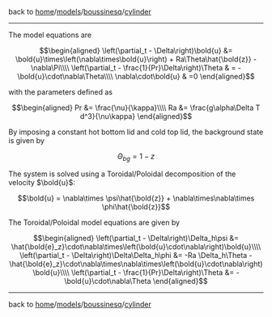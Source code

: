back to [home](home)/[models](models)/[boussinesq](models-boussinesq)/[cylinder](models-boussinesq-cylinder)

---

The model equations are
```math
\begin{aligned}
\left(\partial_t - \Delta\right)\bold{u} &=  \bold{u}\times\left(\nabla\times\bold{u}\right) + Ra\Theta\hat{\bold{z}} - \nabla\Pi\\\\
\left(\partial_t - \frac{1}{Pr}\Delta\right)\Theta & = - \bold{u}\cdot\nabla\Theta\\\\
\nabla\cdot\bold{u} & =0
\end{aligned}
```

with the parameters defined as
```math
\begin{aligned}
Pr &= \frac{\nu}{\kappa}\\\\
Ra &= \frac{g\alpha\Delta T d^3}{\nu\kappa}
\end{aligned}
```

By imposing a constant hot bottom lid and cold top lid, the background state is given by
```math
\Theta_{bg} =1-z
```

The system is solved using a Toroidal/Poloidal decomposition of the velocity $`\bold{u}`$:
```math
\bold{u} = \nabla\times \psi\hat{\bold{z}} + \nabla\times\nabla\times \phi\hat{\bold{z}}
```

The Toroidal/Poloidal model equations are given by
```math
\begin{aligned}
\left(\partial_t - \Delta\right)\Delta_h\psi &= \hat{\bold{e}_z}\cdot\nabla\times\left(\bold{u}\cdot\nabla\right)\bold{u}\\\\
\left(\partial_t - \Delta\right)\Delta\Delta_h\phi &= -Ra \Delta_h\Theta - \hat{\bold{e}_z}\cdot\nabla\times\nabla\times\left(\bold{u}\cdot\nabla\right)\bold{u}\\\\
\left(\partial_t - \frac{1}{Pr}\Delta\right)\Theta &= -\bold{u}\cdot\nabla\Theta
\end{aligned}
```

---

back to [home](home)/[models](models)/[boussinesq](models-boussinesq)/[cylinder](models-boussinesq-cylinder)
